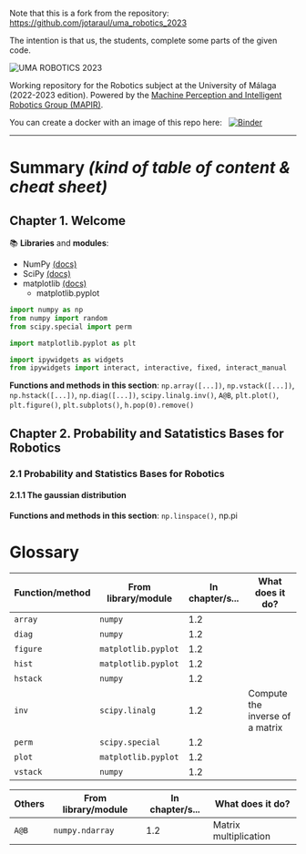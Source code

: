 Note that this is a fork from the repository: https://github.com/jotaraul/uma_robotics_2023

The intention is that us, the students, complete some parts of the given code. 

![UMA ROBOTICS 2023](https://github.com/jotaraul/uma_robotics_2023/blob/main/utils/logo_uma_robotics_2023.png "UMA ROBOTICS 2023 logo")

Working repository for the Robotics subject at the University of Málaga (2022-2023 edition). Powered by the [Machine Perception and Intelligent Robotics Group (MAPIR)](http:mapir.isa.uma.es).

You can create a docker with an image of this repo here: &nbsp; [![Binder](https://mybinder.org/badge_logo.svg)](https://mybinder.org/v2/gh/Javi-M/uma_robotics_2023/HEAD)

---

# Summary _(kind of table of content & cheat sheet)_
## Chapter 1. Welcome

:books: **Libraries** and **modules**:
* NumPy [(docs)](https://numpy.org/doc/stable/reference/)
* SciPy [(docs)](https://docs.scipy.org/doc/scipy/reference/)
* matplotlib [(docs)](https://matplotlib.org/3.5.3/api/_as_gen/matplotlib.pyplot.html)
    * matplotlib.pyplot
     

```python
import numpy as np
from numpy import random
from scipy.special import perm

import matplotlib.pyplot as plt

import ipywidgets as widgets
from ipywidgets import interact, interactive, fixed, interact_manual
```

**Functions and methods in this section**:
`np.array([...])`, `np.vstack([...])`, `np.hstack([...])`,
`np.diag([...])`, `scipy.linalg.inv()`, `A@B`, `plt.plot()`,
`plt.figure()`, `plt.subplots()`, `h.pop(0).remove()`

## Chapter 2. Probability and Satatistics Bases for Robotics
### 2.1 Probability and Statistics Bases for Robotics
#### 2.1.1 The gaussian distribution

**Functions and methods in this section**:
`np.linspace()`, np.pi

# Glossary
| Function/method | From library/module | In chapter/s... | What does it do? |
|-----------------|---------------------|-----------------|------------------|
| `array`         | `numpy`             | 1.2
| `diag`          | `numpy`             | 1.2
| `figure`        | `matplotlib.pyplot` | 1.2
| `hist`          | `matplotlib.pyplot` | 1.2             
| `hstack`        | `numpy`             | 1.2
| `inv`           | `scipy.linalg`      | 1.2             | Compute the inverse of a matrix |
| `perm`          | `scipy.special`     | 1.2
| `plot`          | `matplotlib.pyplot` | 1.2
| `vstack`        | `numpy`             | 1.2

| Others          | From library/module | In chapter/s... | What does it do? |
|-----------------|---------------------|-----------------|------------------|
| `A@B`           | `numpy.ndarray`     | 1.2             | Matrix multiplication |      